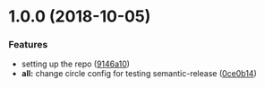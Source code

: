 # 1.0.0 (2018-10-05)


### Features

* setting up the repo ([9146a10](https://github.com/jordond/test/commit/9146a10))
* **all:** change circle config for testing semantic-release ([0ce0b14](https://github.com/jordond/test/commit/0ce0b14))
